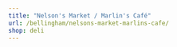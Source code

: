 ```yaml
---
title: "Nelson's Market / Marlin's Café"
url: /bellingham/nelsons-market-marlins-cafe/
shop: deli
---
```

